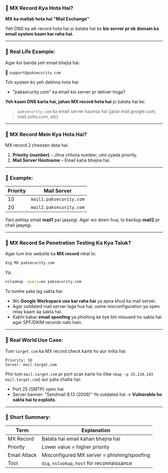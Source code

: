 ### 🔹 MX Record Kya Hota Hai?

**MX ka matlab hota hai "Mail Exchange"**.

Yeh DNS ka aik record hota hai jo batata hai ke **kis server pr ek domain ka email system kaam kar raha hai**.

---

### 🔹 Real Life Example:

Agar koi banda yeh email bhejta hai:

📧 `support@paksecurity.com`

Toh system ko yeh dekhna hota hai:

* "paksecurity.com" ka email kis server pr deliver hoga?

**Yeh kaam DNS karta hai, jahan MX record hota hai** jo batata hai ke:

> `paksecurity.com` ka email server kaunsa hai (jaise mail.google.com, mail.zoho.com, etc)

---

### 🔹 MX Record Mein Kya Hota Hai?

MX record 2 cheezen deta hai:

1. **Priority (number)** – Jitna chhota number, utni zyada priority.
2. **Mail Server Hostname** – Email kaha bhejna hai.

---

### 🔹 Example:

| Priority | Mail Server             |
| -------- | ----------------------- |
| 10       | `mail1.paksecurity.com` |
| 20       | `mail2.paksecurity.com` |

Yani pehlay email **mail1** par jaayegi. Agar wo down hua, to backup **mail2** pr chali jaayegi.

---

### 🔹 MX Record Se Penetration Testing Ka Kya Taluk?

Agar tum kisi website ka **MX record** nikal lo:

```bash
dig MX paksecurity.com
```

Ya:

```bash
nslookup -query=mx paksecurity.com
```

To tumhe pata lag sakta hai:

* Wo **Google Workspace use kar raha hai** ya apna khud ka mail server.
* Agar outdated mail server laga hua hai, usme misconfiguration ya open relay kaam aa sakta hai.
* Kabhi kabar **email spoofing** ya phishing ke liye bhi misused ho sakta hai agar SPF/DKIM records nahi hain.

---

### 🔹 Real World Use Case:

Tum `target.com` ka MX record check karte ho aur milta hai:

```
Priority: 10
Server: mail.target.com
```

Phir tum `mail.target.com` pr port scan karte ho (like `nmap -p 25,110,143 mail.target.com`) aur pata chalta hai:

* Port 25 (SMTP) open hai
* Server banner: "Sendmail 8.13 (2006)"
  Ye outdated hai → **Vulnerable ho sakta hai to exploits**.

---

### 🔹 Short Summary:

| Term         | Explanation                                  |
| ------------ | -------------------------------------------- |
| MX Record    | Batata hai email kahan bhejna hai            |
| Priority     | Lower value = higher priority                |
| Email Attack | Misconfigured MX server = phishing/spoofing  |
| Tool         | `dig`, `nslookup`, `host` for reconnaissance |
